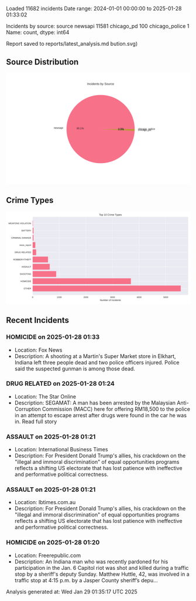 
Loaded 11682 incidents
Date range: 2024-01-01 00:00:00 to 2025-01-28 01:33:02

Incidents by source:
source
newsapi           11581
chicago_pd          100
chicago_police        1
Name: count, dtype: int64

Report saved to reports/latest_analysis.md
bution.svg)

## Source Distribution
![Source Distribution](images/source_distribution.svg)

## Crime Types
![Crime Types](images/crime_types.svg)

## Recent Incidents

### HOMICIDE on 2025-01-28 01:33
- Location: Fox News
- Description: A shooting at a Martin's Super Market store in Elkhart, Indiana left three people dead and two police officers injured. Police said the suspected gunman is among those dead.


### DRUG RELATED on 2025-01-28 01:24
- Location: The Star Online
- Description: SEGAMAT: A man has been arrested by the Malaysian Anti-Corruption Commission (MACC) here for offering RM18,500 to the police in an attempt to escape arrest after drugs were found in the car he was in. Read full story


### ASSAULT on 2025-01-28 01:21
- Location: International Business Times
- Description: For President Donald Trump's allies, his crackdown on the "illegal and immoral discrimination" of equal opportunities programs reflects a shifting US electorate that has lost patience with ineffective and performative political correctness.


### ASSAULT on 2025-01-28 01:21
- Location: Ibtimes.com.au
- Description: For President Donald Trump's allies, his crackdown on the "illegal and immoral discrimination" of equal opportunities programs reflects a shifting US electorate that has lost patience with ineffective and performative political correctness.


### HOMICIDE on 2025-01-28 01:20
- Location: Freerepublic.com
- Description: An Indiana man who was recently pardoned for his participation in the Jan. 6 Capitol riot was shot and killed during a traffic stop by a sheriff's deputy Sunday. Matthew Huttle, 42, was involved in a traffic stop at 4:15 p.m. by a Jasper County sheriff’s depu…

Analysis generated at: Wed Jan 29 01:35:17 UTC 2025
